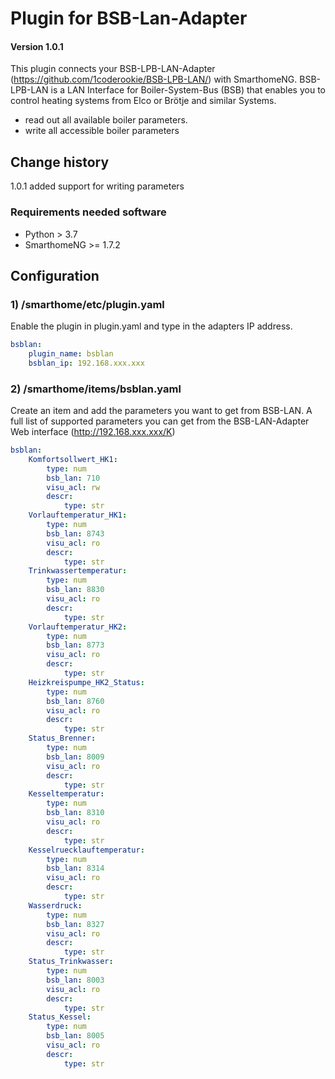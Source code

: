 # Plugin for BSB-Lan-Adapter

#### Version 1.0.1

This plugin connects your BSB-LPB-LAN-Adapter (https://github.com/1coderookie/BSB-LPB-LAN/) with SmarthomeNG.
BSB-LPB-LAN is a LAN Interface for Boiler-System-Bus (BSB) that enables you to control heating systems from Elco or 
Brötje and similar Systems. 
- read out all available boiler parameters.
- write all accessible boiler parameters

## Change history
1.0.1 added support for writing parameters

### Requirements needed software

* Python > 3.7
* SmarthomeNG >= 1.7.2


## Configuration

### 1) /smarthome/etc/plugin.yaml

Enable the plugin in plugin.yaml and type in the adapters IP address.

```yaml
bsblan:
    plugin_name: bsblan
    bsblan_ip: 192.168.xxx.xxx
```

### 2) /smarthome/items/bsblan.yaml

Create an item and add the parameters you want to get from BSB-LAN.
A full list of supported parameters you can get from the BSB-LAN-Adapter Web interface (http://192.168.xxx.xxx/K)

```yaml
bsblan:
    Komfortsollwert_HK1:
        type: num
        bsb_lan: 710
        visu_acl: rw
        descr:
            type: str
    Vorlauftemperatur_HK1:
        type: num
        bsb_lan: 8743
        visu_acl: ro
        descr:
            type: str
    Trinkwassertemperatur:
        type: num
        bsb_lan: 8830
        visu_acl: ro
        descr:
            type: str
    Vorlauftemperatur_HK2:
        type: num
        bsb_lan: 8773
        visu_acl: ro
        descr:
            type: str
    Heizkreispumpe_HK2_Status:
        type: num
        bsb_lan: 8760
        visu_acl: ro
        descr:
            type: str
    Status_Brenner:
        type: num
        bsb_lan: 8009
        visu_acl: ro
        descr:
            type: str
    Kesseltemperatur:
        type: num
        bsb_lan: 8310
        visu_acl: ro
        descr:
            type: str
    Kesselruecklauftemperatur:
        type: num
        bsb_lan: 8314
        visu_acl: ro
        descr:
            type: str
    Wasserdruck:
        type: num
        bsb_lan: 8327
        visu_acl: ro
        descr:
            type: str
    Status_Trinkwasser:
        type: num
        bsb_lan: 8003
        visu_acl: ro
        descr:
            type: str
    Status_Kessel:
        type: num
        bsb_lan: 8005
        visu_acl: ro
        descr:
            type: str
```








